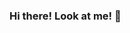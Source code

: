 ### Hi there! Look at me! 👋

<!--
**yoong7004/yoong7004** is a ✨ _special_ ✨ repository because its `README.md` (this file) appears on your GitHub profile.

Here are some ideas to get you started:

- 🔭 I’m currently working on ...
- 🌱 I’m currently learning JAVA, SQL, JavaScript, Python, R
- 👯 I’m looking to collaborate on ...
- 🤔 I’m looking for help with CODING MASTER!!
- 💬 Ask me about ...
- 📫 How to reach me: ...
- 😄 Pronouns: ...
- ⚡ Fun fact: ...
-->
